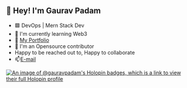 ## 👋 Hey! I'm Gaurav Padam
-  🟩 DevOps | Mern Stack Dev
-  🌱 I'm currently learning Web3
-  👀 [My Portfolio](https://gauravpadam.netlify.app)
-  🙌 I'm an Opensource contributor
-  Happy to be reached out to, Happy to collaborate
-  📫[E-mail](mailto:gauravpadam2@gmail.com)

[![An image of @gauravpadam's Holopin badges, which is a link to view their full Holopin profile](https://holopin.me/gauravpadam)](https://holopin.io/@gauravpadam)


<!---
Gauravpadam/Gauravpadam is a ✨ special ✨ repository because its `README.md` (this file) appears on your GitHub profile.
You can click the Preview link to take a look at your changes.
--->
